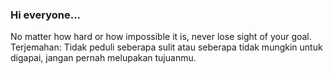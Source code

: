 ### Hi everyone...

No matter how hard or how impossible it is, never lose sight of your goal.
Terjemahan:
Tidak peduli seberapa sulit atau seberapa tidak mungkin untuk digapai, jangan pernah melupakan tujuanmu.
<!--
**NadilaZoroLuffy/NadilaZoroLuffy** is a ✨ _special_ ✨ repository because its `README.md` (this file) appears on your GitHub profile.

Here are some ideas to get you started:

- 🔭 I’m currently working on ...
- 🌱 I’m currently learning ...
- 👯 I’m looking to collaborate on ...
- 🤔 I’m looking for help with ...
- 💬 Ask me about ...
- 📫 How to reach me: ...
- 😄 Pronouns: ...
- ⚡ Fun fact: ...
-->
